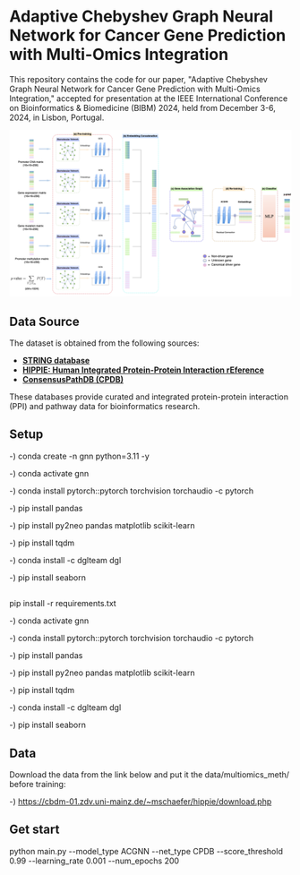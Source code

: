 # Adaptive Chebyshev Graph Neural Network for Cancer Gene Prediction with Multi-Omics Integration

This repository contains the code for our paper, "Adaptive Chebyshev Graph Neural Network for Cancer Gene Prediction with Multi-Omics Integration," accepted for presentation at the IEEE International Conference on Bioinformatics & Biomedicine (BIBM) 2024, held from December 3-6, 2024, in Lisbon, Portugal.

![Alt text](images/__overview_framework.png)


## Data Source

The dataset is obtained from the following sources:

- **[STRING database](https://string-db.org/cgi/download?sessionId=b7WYyccF6G1p)**  
- **[HIPPIE: Human Integrated Protein-Protein Interaction rEference](https://cbdm-01.zdv.uni-mainz.de/~mschaefer/hippie/download.php)**  
- **[ConsensusPathDB (CPDB)](http://cpdb.molgen.mpg.de/CPDB)**  

These databases provide curated and integrated protein-protein interaction (PPI) and pathway data for bioinformatics research.


## Setup

-) conda create -n gnn python=3.11 -y

-) conda activate gnn 

-) conda install pytorch::pytorch torchvision torchaudio -c pytorch

-) pip install pandas

-) pip install py2neo pandas matplotlib scikit-learn

-) pip install tqdm

-) conda install -c dglteam dgl

-) pip install seaborn

##
pip install -r requirements.txt

-) conda activate gnn 

-) conda install pytorch::pytorch torchvision torchaudio -c pytorch

-) pip install pandas

-) pip install py2neo pandas matplotlib scikit-learn

-) pip install tqdm

-) conda install -c dglteam dgl

-) pip install seaborn


## Data 
Download the data from the link below and put it the data/multiomics_meth/ before training:

-) https://cbdm-01.zdv.uni-mainz.de/~mschaefer/hippie/download.php

## Get start
python main.py --model_type ACGNN --net_type CPDB --score_threshold 0.99 --learning_rate 0.001 --num_epochs 200
   

